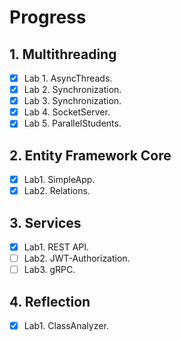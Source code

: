 # Progress

## 1. Multithreading
- [x] Lab 1. AsyncThreads.
- [x] Lab 2. Synchronization.
- [x] Lab 3. Synchronization.
- [x] Lab 4. SocketServer.
- [x] Lab 5. ParallelStudents.

## 2. Entity Framework Core
- [x] Lab1. SimpleApp.
- [x] Lab2. Relations.

## 3. Services
- [x] Lab1. REST API.
- [ ] Lab2. JWT-Authorization.
- [ ] Lab3. gRPC.

## 4. Reflection
- [x] Lab1. ClassAnalyzer.